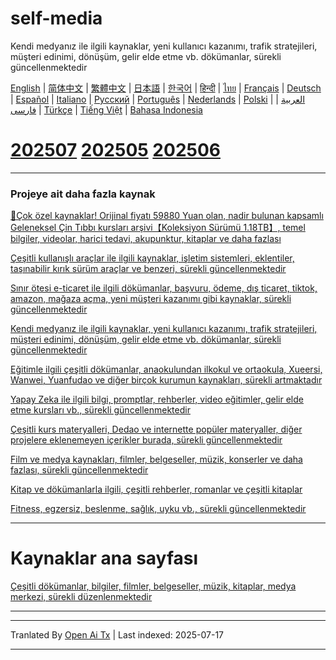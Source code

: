 # self-media
Kendi medyanız ile ilgili kaynaklar, yeni kullanıcı kazanımı, trafik stratejileri, müşteri edinimi, dönüşüm, gelir elde etme vb. dökümanlar, sürekli güncellenmektedir

[English](https://openaitx.github.io/view.html?user=mswnlz&project=self-media&lang=en) | [简体中文](https://openaitx.github.io/view.html?user=mswnlz&project=self-media&lang=zh-CN) | [繁體中文](https://openaitx.github.io/view.html?user=mswnlz&project=self-media&lang=zh-TW) | [日本語](https://openaitx.github.io/view.html?user=mswnlz&project=self-media&lang=ja) | [한국어](https://openaitx.github.io/view.html?user=mswnlz&project=self-media&lang=ko) | [हिन्दी](https://openaitx.github.io/view.html?user=mswnlz&project=self-media&lang=hi) | [ไทย](https://openaitx.github.io/view.html?user=mswnlz&project=self-media&lang=th) | [Français](https://openaitx.github.io/view.html?user=mswnlz&project=self-media&lang=fr) | [Deutsch](https://openaitx.github.io/view.html?user=mswnlz&project=self-media&lang=de) | [Español](https://openaitx.github.io/view.html?user=mswnlz&project=self-media&lang=es) | [Italiano](https://openaitx.github.io/view.html?user=mswnlz&project=self-media&lang=it) | [Русский](https://openaitx.github.io/view.html?user=mswnlz&project=self-media&lang=ru) | [Português](https://openaitx.github.io/view.html?user=mswnlz&project=self-media&lang=pt) | [Nederlands](https://openaitx.github.io/view.html?user=mswnlz&project=self-media&lang=nl) | [Polski](https://openaitx.github.io/view.html?user=mswnlz&project=self-media&lang=pl) | [العربية](https://openaitx.github.io/view.html?user=mswnlz&project=self-media&lang=ar) | [فارسی](https://openaitx.github.io/view.html?user=mswnlz&project=self-media&lang=fa) | [Türkçe](https://openaitx.github.io/view.html?user=mswnlz&project=self-media&lang=tr) | [Tiếng Việt](https://openaitx.github.io/view.html?user=mswnlz&project=self-media&lang=vi) | [Bahasa Indonesia](https://openaitx.github.io/view.html?user=mswnlz&project=self-media&lang=id)



# [202507](https://raw.githubusercontent.com/mswnlz/self-media/main/202507.md) [202505](https://raw.githubusercontent.com/mswnlz/self-media/main/202505.md) [202506](https://raw.githubusercontent.com/mswnlz/self-media/main/202506.md)

---------------
### Projeye ait daha fazla kaynak

[🎁Çok özel kaynaklar! Orijinal fiyatı 59880 Yuan olan, nadir bulunan kapsamlı Geleneksel Çin Tıbbı kursları arşivi【Koleksiyon Sürümü 1.18TB】, temel bilgiler, videolar, harici tedavi, akupunktur, kitaplar ve daha fazlası](https://github.com/mswnlz/chinese-traditional)

[Çeşitli kullanışlı araçlar ile ilgili kaynaklar, işletim sistemleri, eklentiler, taşınabilir kırık sürüm araçlar ve benzeri, sürekli güncellenmektedir](https://github.com/mswnlz/tools)


[Sınır ötesi e-ticaret ile ilgili dökümanlar, başvuru, ödeme, dış ticaret, tiktok, amazon, mağaza açma, yeni müşteri kazanımı gibi kaynaklar, sürekli güncellenmektedir](https://github.com/mswnlz/cross-border)

[Kendi medyanız ile ilgili kaynaklar, yeni kullanıcı kazanımı, trafik stratejileri, müşteri edinimi, dönüşüm, gelir elde etme vb. dökümanlar, sürekli güncellenmektedir](https://github.com/mswnlz/self-media)

[Eğitimle ilgili çeşitli dökümanlar, anaokulundan ilkokul ve ortaokula, Xueersi, Wanwei, Yuanfudao ve diğer birçok kurumun kaynakları, sürekli artmaktadır](https://github.com/mswnlz/edu-knowlege)

[Yapay Zeka ile ilgili bilgi, promptlar, rehberler, video eğitimler, gelir elde etme kursları vb., sürekli güncellenmektedir](https://github.com/mswnlz/AIknowledge)

[Çeşitli kurs materyalleri, Dedao ve internette popüler materyaller, diğer projelere eklenemeyen içerikler burada, sürekli güncellenmektedir](https://github.com/mswnlz/curriculum)

[Film ve medya kaynakları, filmler, belgeseller, müzik, konserler ve daha fazlası, sürekli güncellenmektedir](https://github.com/mswnlz/movies)

[Kitap ve dökümanlarla ilgili, çeşitli rehberler, romanlar ve çeşitli kitaplar](https://github.com/mswnlz/book)


[Fitness, egzersiz, beslenme, sağlık, uyku vb., sürekli güncellenmektedir](https://github.com/mswnlz/healthy)


---------------

# Kaynaklar ana sayfası
[Çeşitli dökümanlar, bilgiler, filmler, belgeseller, müzik, kitaplar, medya merkezi, sürekli düzenlenmektedir](https://github.com/mswnlz)

---------------


---

Tranlated By [Open Ai Tx](https://github.com/OpenAiTx/OpenAiTx) | Last indexed: 2025-07-17

---